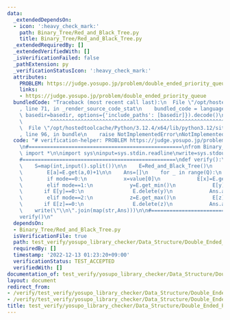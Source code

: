 ```yaml
---
data:
  _extendedDependsOn:
  - icon: ':heavy_check_mark:'
    path: Binary_Tree/Red_and_Black_Tree.py
    title: Binary_Tree/Red_and_Black_Tree.py
  _extendedRequiredBy: []
  _extendedVerifiedWith: []
  _isVerificationFailed: false
  _pathExtension: py
  _verificationStatusIcon: ':heavy_check_mark:'
  attributes:
    PROBLEM: https://judge.yosupo.jp/problem/double_ended_priority_queue
    links:
    - https://judge.yosupo.jp/problem/double_ended_priority_queue
  bundledCode: "Traceback (most recent call last):\n  File \"/opt/hostedtoolcache/Python/3.12.4/x64/lib/python3.12/site-packages/onlinejudge_verify/documentation/build.py\"\
    , line 71, in _render_source_code_stat\n    bundled_code = language.bundle(stat.path,\
    \ basedir=basedir, options={'include_paths': [basedir]}).decode()\n          \
    \         ^^^^^^^^^^^^^^^^^^^^^^^^^^^^^^^^^^^^^^^^^^^^^^^^^^^^^^^^^^^^^^^^^^^^^^^^^^^^^^^^^\n\
    \  File \"/opt/hostedtoolcache/Python/3.12.4/x64/lib/python3.12/site-packages/onlinejudge_verify/languages/python.py\"\
    , line 96, in bundle\n    raise NotImplementedError\nNotImplementedError\n"
  code: "# verification-helper: PROBLEM https://judge.yosupo.jp/problem/double_ended_priority_queue\n\
    \n#==================================================\nfrom Binary_Tree.Red_and_Black_Tree\
    \ import *\n\nimport sys\ninput=sys.stdin.readline\nwrite=sys.stdout.write\n\n\
    #==================================================\ndef verify():\n    N,Q=map(int,input().split())\n\
    \    S=map(int,input().split())\n\n    E=Red_and_Black_Tree()\n    for a in S:\n\
    \        E[a]=E.get(a,0)+1\n\n    Ans=[]\n    for _ in range(Q):\n        mode,*value=map(int,input().split())\n\
    \        if mode==0:\n            x=value[0]\n            E[x]=E.get(x,0)+1\n\
    \        elif mode==1:\n            y=E.get_min()\n            E[y]-=1\n     \
    \       if E[y]==0:\n                E.delete(y)\n            Ans.append(y)\n\
    \        elif mode==2:\n            z=E.get_max()\n            E[z]-=1\n     \
    \       if E[z]==0:\n                E.delete(z)\n            Ans.append(z)\n\
    \    write(\"\\n\".join(map(str,Ans)))\n\n#==================================================\n\
    verify()\n"
  dependsOn:
  - Binary_Tree/Red_and_Black_Tree.py
  isVerificationFile: true
  path: test_verify/yosupo_library_checker/Data_Structure/Double_Ended_Priority_Queue-Red_and_Black_Tree.test.py
  requiredBy: []
  timestamp: '2022-12-13 01:23:20+09:00'
  verificationStatus: TEST_ACCEPTED
  verifiedWith: []
documentation_of: test_verify/yosupo_library_checker/Data_Structure/Double_Ended_Priority_Queue-Red_and_Black_Tree.test.py
layout: document
redirect_from:
- /verify/test_verify/yosupo_library_checker/Data_Structure/Double_Ended_Priority_Queue-Red_and_Black_Tree.test.py
- /verify/test_verify/yosupo_library_checker/Data_Structure/Double_Ended_Priority_Queue-Red_and_Black_Tree.test.py.html
title: test_verify/yosupo_library_checker/Data_Structure/Double_Ended_Priority_Queue-Red_and_Black_Tree.test.py
---
```

